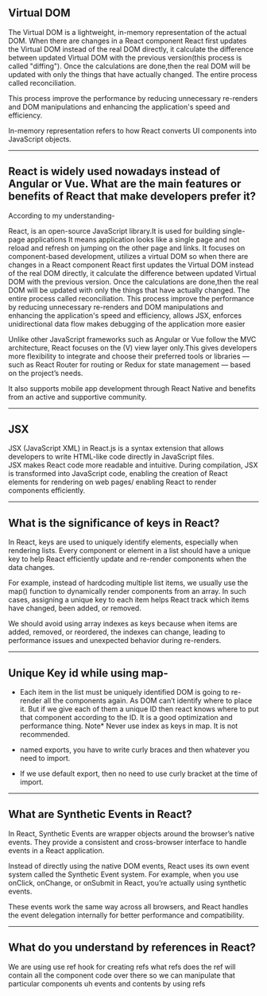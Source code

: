 Virtual DOM
------------
The Virtual DOM is a lightweight, in-memory representation of the actual DOM. When there are changes in a React component React first updates the Virtual DOM instead of the real DOM directly, it calculate the difference between updated Virtual DOM with the previous version(this process is called "diffing"). Once the calculations are done,then the real DOM will be updated with only the things that have actually changed. The entire process called reconciliation. 

This process improve the performance by reducing unnecessary re-renders and DOM manipulations and enhancing the application's speed and efficiency.

In-memory representation refers to how React converts UI components into JavaScript objects.

--------------------------------------------------------------------------------------------------------

React is widely used nowadays instead of Angular or Vue. What are the main features or benefits of React that make developers prefer it?
--------------------------------
According to my understanding- 

React, is an open-source JavaScript library.It is used for building single-page applications It means application looks like a single page and not reload and refresh on jumping on the other page and links. It focuses on component-based development, utilizes a virtual DOM so when there are changes in a React component React first updates the Virtual DOM instead of the real DOM directly, it calculate the difference between updated Virtual DOM with the previous version. Once the calculations are done,then the real DOM will be updated with only the things that have actually changed. The entire process called reconciliation. This process improve the performance by reducing unnecessary re-renders and DOM manipulations and enhancing the application's speed and efficiency,
allows JSX, enforces unidirectional data flow makes debugging of the application more easier

Unlike other JavaScript frameworks such as Angular or Vue follow the MVC architecture, React focuses on the (V) view layer only.This gives developers more flexibility to integrate and choose their preferred tools or libraries — such as React Router for routing or Redux for state management — based on the project’s needs.

 It also supports mobile app development through React Native and benefits from an active and supportive community. 

--------------------------------------------------------------------------------------------------------
JSX
-----
JSX (JavaScript XML) in React.js is a syntax extension that allows developers to write HTML-like code directly in JavaScript files.  
JSX makes React code more readable and intuitive. 
During compilation, JSX is transformed into JavaScript code, enabling the creation of React elements for rendering on web pages/ enabling React to render components efficiently.

--------------------------------------------------------------------------------------------------------

What is the significance of keys in React?
---------------------------------------------

In React, keys are used to uniquely identify elements, especially when rendering lists. Every component or element in a list should have a unique key to help React efficiently update and re-render components when the data changes.

For example, instead of hardcoding multiple list items, we usually use the map() function to dynamically render components from an array. In such cases, assigning a unique key to each item helps React track which items have changed, been added, or removed.

We should avoid using array indexes as keys because when items are added, removed, or reordered, the indexes can change, leading to performance issues and unexpected behavior during re-renders.

--------------------------------------------------------------------------------------------------------

Unique Key id while using map-
--------------------------------

*   Each item in the list must be uniquely identified
    DOM is going to re-render all the components again. As DOM can’t identify where to place it. But if we give each of them a unique ID then react knows where to put that component according to the ID. It is a good optimization and performance thing. Note* Never use index as keys in map. It is not recommended.

*   named exports, you have to write curly braces and then whatever you need to import.
*   If we use default export, then no need to use curly bracket at the time of import.

----------------------------------------------------------------------------------------------------------

What are Synthetic Events in React?
---------------------------------------------

In React, Synthetic Events are wrapper objects around the browser’s native events. They provide a consistent and cross-browser interface to handle events in a React application.

Instead of directly using the native DOM events, React uses its own event system called the Synthetic Event system. For example, when you use onClick, onChange, or onSubmit in React, you’re actually using synthetic events.

These events work the same way across all browsers, and React handles the event delegation internally for better performance and compatibility.

----------------------------------------------------------------------------------------------------------

What do you understand by references in React?
-----------------------------------------------
We are using use ref hook for creating refs
what refs does the ref will contain all the component code over there so we can manipulate that particular components uh events and contents by using refs